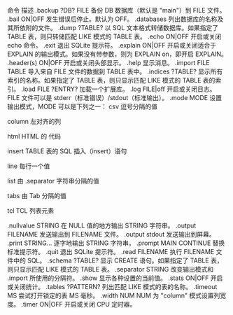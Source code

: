 

命令	描述
.backup ?DB? FILE	备份 DB 数据库（默认是 "main"）到 FILE 文件。
.bail ON|OFF	发生错误后停止。默认为 OFF。
.databases	列出数据库的名称及其所依附的文件。
.dump ?TABLE?	以 SQL 文本格式转储数据库。如果指定了 TABLE 表，则只转储匹配 LIKE 模式的 TABLE 表。
.echo ON|OFF	开启或关闭 echo 命令。
.exit	退出 SQLite 提示符。
.explain ON|OFF	开启或关闭适合于 EXPLAIN 的输出模式。如果没有带参数，则为 EXPLAIN on，即开启 EXPLAIN。
.header(s) ON|OFF	开启或关闭头部显示。
.help	显示消息。
.import FILE TABLE	导入来自 FILE 文件的数据到 TABLE 表中。
.indices ?TABLE?	显示所有索引的名称。如果指定了 TABLE 表，则只显示匹配 LIKE 模式的 TABLE 表的索引。
.load FILE ?ENTRY?	加载一个扩展库。
.log FILE|off	开启或关闭日志。FILE 文件可以是 stderr（标准错误）/stdout（标准输出）。
.mode MODE	设置输出模式，MODE 可以是下列之一：
csv 逗号分隔的值

column 左对齐的列

html HTML 的 <table> 代码

insert TABLE 表的 SQL 插入（insert）语句

line 每行一个值

list 由 .separator 字符串分隔的值

tabs 由 Tab 分隔的值

tcl TCL 列表元素

.nullvalue STRING	在 NULL 值的地方输出 STRING 字符串。
.output FILENAME	发送输出到 FILENAME 文件。
.output stdout	发送输出到屏幕。
.print STRING...	逐字地输出 STRING 字符串。
.prompt MAIN CONTINUE	替换标准提示符。
.quit	退出 SQLite 提示符。
.read FILENAME	执行 FILENAME 文件中的 SQL。
.schema ?TABLE?	显示 CREATE 语句。如果指定了 TABLE 表，则只显示匹配 LIKE 模式的 TABLE 表。
.separator STRING	改变输出模式和 .import 所使用的分隔符。
.show	显示各种设置的当前值。
.stats ON|OFF	开启或关闭统计。
.tables ?PATTERN?	列出匹配 LIKE 模式的表的名称。
.timeout MS	尝试打开锁定的表 MS 毫秒。
.width NUM NUM	为 "column" 模式设置列宽度。
.timer ON|OFF	开启或关闭 CPU 定时器。
